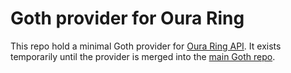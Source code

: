 # Goth provider for Oura Ring

This repo hold a minimal Goth provider for [Oura Ring API](https://cloud.ouraring.com/docs/). It exists temporarily until the provider is merged into the [main Goth repo](https://github.com/markbates/goth).
